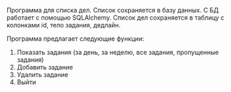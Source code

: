 Программа для списка дел. Список сохраняется в базу данных. С БД работает с помощью SQLAlchemy. Список дел сохраняется в таблицу с колонками id, тело задания, дедлайн.

Программа предлагает следующие функции:
  
  1. Показать задания (за день, за неделю, все задания, пропущенные задания)
  2. Добавить задание
  3. Удалить задание
  0. Выйти
